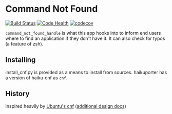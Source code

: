 Command Not Found
==================

[![Build Status](https://travis-ci.org/jrabbit/haiku-cnf.svg?branch=master)](https://travis-ci.org/jrabbit/haiku-cnf)
[![Code Health](https://landscape.io/github/jrabbit/haiku-cnf/master/landscape.svg?style=flat)](https://landscape.io/github/jrabbit/haiku-cnf/master)
[![codecov](https://codecov.io/gh/jrabbit/haiku-cnf/branch/master/graph/badge.svg)](https://codecov.io/gh/jrabbit/haiku-cnf)


`command_not_found_handle` is what this app hooks into to inform end users where to find an application if they don't have it. It can also check for typos (a feature of zsh). 


Installing
----------

install_cnf.py is provided as a means to install from sources. haikuporter has a version of haiku-cnf as `cnf`.


History
-------

Inspired heavily by [Ubuntu's cnf](https://launchpad.net/command-not-found) ([additional design docs](https://wiki.ubuntu.com/CommandNotFoundMagic))